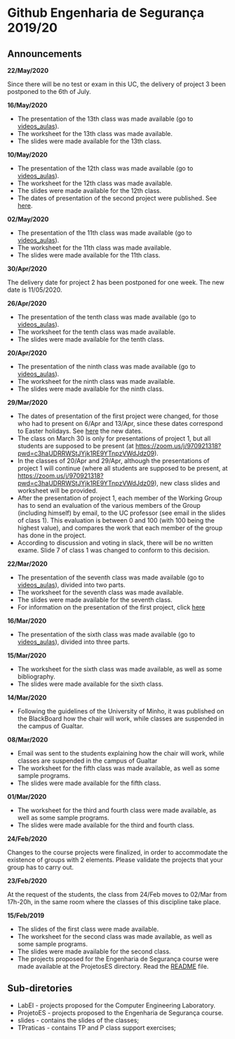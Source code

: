 # Github Engenharia de Segurança 2019/20

## Announcements


**22/May/2020**

Since there will be no test or exam in this UC, the delivery of project 3 been postponed to the 6th of July.


**16/May/2020**

- The presentation of the 13th class was made available (go to [videos_aulas](videos_aulas)).
- The worksheet for the 13th class was made available.
- The slides were made available for the 13th class.


**10/May/2020**

- The presentation of the 12th class was made available (go to [videos_aulas](videos_aulas)).
- The worksheet for the 12th class was made available.
- The slides were made available for the 12th class.
- The dates of presentation of the second project were published. See [here](ProjetosES/projeto2.eng.md).


**02/May/2020**

- The presentation of the 11th class was made available (go to [videos_aulas](videos_aulas)).
- The worksheet for the 11th class was made available.
- The slides were made available for the 11th class.


**30/Apr/2020**

The delivery date for project 2 has been postponed for one week. The new date is 11/05/2020.


**26/Apr/2020**

- The presentation of the tenth class was made available (go to [videos_aulas](videos_aulas)).
- The worksheet for the tenth class was made available.
- The slides were made available for the tenth class.



**20/Apr/2020**

- The presentation of the ninth class was made available (go to [videos_aulas](videos_aulas)).
- The worksheet for the ninth class was made available.
- The slides were made available for the ninth class.


**29/Mar/2020**

- The dates of presentation of the first project were changed, for those who had to present on 6/Apr and 13/Apr, since these dates correspond to Easter holidays. See [here](ProjetosES/projeto1.eng.md) the new dates.
- The class on March 30 is only for presentations of project 1, but all students are supposed to be present (at https://zoom.us/j/970921318?pwd=c3haUDRRWStJYjk1RE9YTnpzVWdJdz09).
- In the classes of 20/Apr and 29/Apr, although the presentations of project 1 will continue (where all students are supposed to be present, at https://zoom.us/j/970921318?pwd=c3haUDRRWStJYjk1RE9YTnpzVWdJdz09), new class slides and worksheet will be provided.
- After the presentation of project 1, each member of the Working Group has to send an evaluation of the various members of the Group (including himself) by email, to the UC professor (see email in the slides of class 1). This evaluation is between 0 and 100 (with 100 being the highest value), and compares the work that each member of the group has done in the project.
- According to discussion and voting in slack, there will be no written exame. Slide 7 of class 1 was changed to conform to this decision.

**22/Mar/2020**


- The presentation of the seventh class was made available (go to [videos_aulas](videos_aulas)), divided into two parts.
- The worksheet for the seventh class was made available.
- The slides were made available for the seventh class.
- For information on the presentation of the first project, click [here](ProjetosES/projeto1.eng.md)


**16/Mar/2020**


- The presentation of the sixth class was made available (go to [videos_aulas](videos_aulas)), divided into three parts.

**15/Mar/2020**

- The worksheet for the sixth class was made available, as well as some bibliography.
- The slides were made available for the sixth class.


**14/Mar/2020**


- Following the guidelines of the University of Minho, it was published on the BlackBoard how the chair will work, while classes are suspended in the campus of Gualtar.


**08/Mar/2020**

- Email was sent to the students explaining how the chair will work, while classes are suspended in the campus of Gualtar
- The worksheet for the fifth class was made available, as well as some sample programs.
- The slides were made available for the fifth class.


**01/Mar/2020**

- The worksheet for the third and fourth class were made available, as well as some sample programs.
- The slides were made available for the third and fourth class.



**24/Feb/2020**

Changes to the course projects were finalized, in order to accommodate the existence of groups with 2 elements. Please validate the projects that your group has to carry out.


**23/Feb/2020**

At the request of the students, the class from 24/Feb moves to 02/Mar from 17h-20h, in the same room where the classes of this discipline take place.


**15/Feb/2019**

- The slides of the first class were made available.
- The worksheet for the second class was made available, as well as some sample programs.
- The slides were made available for the second class.
- The projects proposed for the Engenharia de Segurança course were made available at the ProjetosES directory. Read the [README](ProjectsES/README.eng.md) file.



## Sub-diretories

-   LabEI - projects proposed for the Computer Engineering Laboratory.
-   ProjetoES - projects proposed to the Engenharia de Segurança course.
-   slides - contains the slides of the classes;
-   TPraticas - contains TP and P class support exercises;


